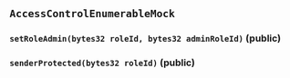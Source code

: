 ## `AccessControlEnumerableMock`






### `setRoleAdmin(bytes32 roleId, bytes32 adminRoleId)` (public)





### `senderProtected(bytes32 roleId)` (public)








